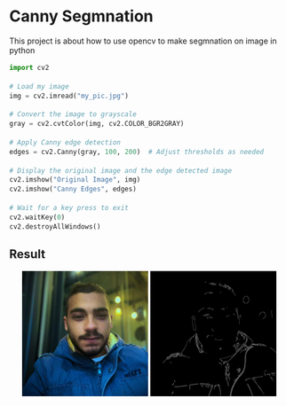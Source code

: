 # Canny Segmnation
This project is about how to use opencv to make segmnation on image in python

``` python
import cv2

# Load my image
img = cv2.imread("my_pic.jpg")

# Convert the image to grayscale
gray = cv2.cvtColor(img, cv2.COLOR_BGR2GRAY)

# Apply Canny edge detection
edges = cv2.Canny(gray, 100, 200)  # Adjust thresholds as needed

# Display the original image and the edge detected image
cv2.imshow("Original Image", img)
cv2.imshow("Canny Edges", edges)

# Wait for a key press to exit
cv2.waitKey(0)
cv2.destroyAllWindows()
```
## Result
<div align='center' >
<img width="45%" src="my_pic.jpg">
<img width="45%" src="canny.jpg">

</div>
